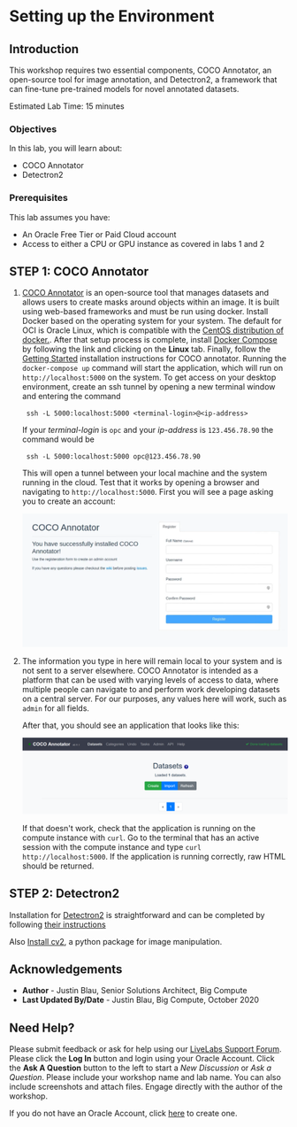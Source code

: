 # Setting up the Environment

## Introduction
This workshop requires two essential components, COCO Annotator, an open-source tool for image annotation, and Detectron2, a framework that can fine-tune pre-trained models for novel annotated datasets.

Estimated Lab Time:  15 minutes

### Objectives
In this lab, you will learn about:
* COCO Annotator
* Detectron2

### Prerequisites

This lab assumes you have:
- An Oracle Free Tier or Paid Cloud account
- Access to either a CPU or GPU instance as covered in labs 1 and 2

## **STEP 1**: COCO Annotator

1. [COCO Annotator](https://github.com/jsbroks/coco-annotator) is an open-source tool that manages datasets and allows users to create masks around objects within an image. It is built using web-based frameworks and must be run using docker. Install Docker based on the operating system for your system. The default for OCI is Oracle Linux, which is compatible with the [CentOS distribution of docker.](https://docs.docker.com/engine/install/centos/). After that setup process is complete, install [Docker Compose](https://docs.docker.com/compose/install/) by following the link and clicking on the **Linux** tab. Finally, follow the [Getting Started](https://github.com/jsbroks/coco-annotator/wiki/Getting-Started) installation instructions for COCO annotator. Running the `docker-compose up` command will start the application, which will run on `http://localhost:5000` on the system. To get access on your desktop environment, create an ssh tunnel by opening a new terminal window and entering the command 

		ssh -L 5000:localhost:5000 <terminal-login>@<ip-address>  

	If your *terminal-login* is `opc` and your *ip-address* is `123.456.78.90` the command would be

		ssh -L 5000:localhost:5000 opc@123.456.78.90

	This will open a tunnel between your local machine and the system running in the cloud. Test that it works by opening a browser and navigating to `http://localhost:5000`. First you will see a page asking you to create an account:

	![COCO Annotator create user](images/coco-create-user.png)

2. The information you type in here will remain local to your system and is not sent to a server elsewhere. COCO Annotator is intended as a platform that can be used with varying levels of access to data, where multiple people can navigate to and perform work developing datasets on a central server. For our purposes, any values here will work, such as `admin` for all fields.

	After that, you should see an application that looks like this:

	![COCO Annotator homepage](images/coco-annotator-1.png)

	If that doesn't work, check that the application is running on the compute instance with `curl`. Go to the terminal that has an active session with the compute instance and type `curl http://localhost:5000`. If the application is running correctly, raw HTML should be returned.

## **STEP 2**: Detectron2 

Installation for [Detectron2](https://github.com/facebookresearch/detectron2) is straightforward and can be completed by following [their instructions](https://detectron2.readthedocs.io/tutorials/install.html)

Also [Install cv2](https://pypi.org/project/opencv-python/), a python package for image manipulation.

## Acknowledgements
* **Author** - Justin Blau, Senior Solutions Architect, Big Compute
* **Last Updated By/Date** - Justin Blau, Big Compute, October 2020

## Need Help?
Please submit feedback or ask for help using our [LiveLabs Support Forum](https://community.oracle.com/tech/developers/categories/artificialintelligence). Please click the **Log In** button and login using your Oracle Account. Click the **Ask A Question** button to the left to start a *New Discussion* or *Ask a Question*.  Please include your workshop name and lab name.  You can also include screenshots and attach files.  Engage directly with the author of the workshop.

If you do not have an Oracle Account, click [here](https://profile.oracle.com/myprofile/account/create-account.jspx) to create one.